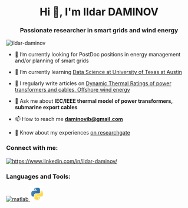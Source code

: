 <h1 align="center">Hi 👋, I'm Ildar DAMINOV</h1>
<h3 align="center">Passionate researcher in smart grids and wind energy</h3>

<p align="left"> <img src="https://komarev.com/ghpvc/?username=ildar-daminov&label=Profile%20views&color=0e75b6&style=flat" alt="ildar-daminov" /> </p>

- 🔭 I’m currently looking for PostDoc positions in energy management and/or planning of smart grids

- 🌱 I’m currently learning [Data Science at University of Texas at Austin](https://www.mygreatlearning.com/data-science-data-management-course/?utm_source=aemail&utm_medium=Introduction&utm_campaign=PGP-DSDMS)

- 📝 I regularly write articles on [Dynamic Thermal Ratings of power transformers and cables, Offshore wind energy ](https://www.researchgate.net/profile/Ildar-Daminov-2)

- 💬 Ask me about **IEC/IEEE thermal model of power transformers, submarine export cables**

- 📫 How to reach me **daminovib@gmail.com**

- 📄 Know about my experiences [on researchgate](https://www.researchgate.net/profile/Ildar-Daminov-2)


<h3 align="left">Connect with me:</h3>
<p align="left">
<a href="https://linkedin.com/in/ildar-daminov/" target="blank"><img align="center" src="https://raw.githubusercontent.com/rahuldkjain/github-profile-readme-generator/master/src/images/icons/Social/linked-in-alt.svg" alt="https://www.linkedin.com/in/ildar-daminov/" height="30" width="40" /></a>
</p>


<h3 align="left">Languages and Tools:</h3>
<p align="left"> <a href="https://www.mathworks.com/" target="_blank" rel="noreferrer"> <img src="https://upload.wikimedia.org/wikipedia/commons/2/21/Matlab_Logo.png" alt="matlab" width="40" height="40"/> </a> <a href="https://www.python.org" target="_blank" rel="noreferrer"> <img src="https://raw.githubusercontent.com/devicons/devicon/master/icons/python/python-original.svg" alt="python" width="40" height="40"/> </a> </p>

